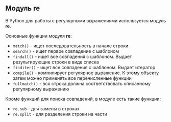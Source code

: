 ## Модуль re

В Python для работы с регулярными выражениями используется модуль __re__.


Основные функции модуля __re__:
* ```match()``` - ищет последовательность в начале строки
* ```search()``` - ищет первое совпадение с шаблоном
* ```findall()``` - ищет все совпадения с шаблоном. Выдает результирующие строки в виде списка
* ```finditer()``` - ищет все совпадения с шаблоном. Выдает итератор
* ```compile()``` - компилирует регулярное выражение. К этому объекту затем можно применять все перечисленные функции
* ```fullmatch()``` - вся строка должна соответствовать описанному регулярному выражению


Кроме функций для поиска совпадений, в модуле есть такие функции:

* ```re.sub``` - для замены в строках
* ```re.split``` - для разделения строки на части


